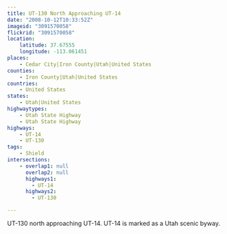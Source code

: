 ```yaml
---
title: UT-130 North Approaching UT-14
date: "2008-10-12T10:33:52Z"
imageid: "3091570058"
flickrid: "3091570058"
location:
    latitude: 37.67555
    longitude: -113.061451
places:
    - Cedar City|Iron County|Utah|United States
counties:
    - Iron County|Utah|United States
countries:
    - United States
states:
    - Utah|United States
highwaytypes:
    - Utah State Highway
    - Utah State Highway
highways:
    - UT-14
    - UT-130
tags:
    - Shield
intersections:
    - overlap1: null
      overlap2: null
      highways1:
        - UT-14
      highways2:
        - UT-130

---
```

UT-130 north approaching UT-14. UT-14 is marked as a Utah scenic byway.